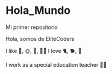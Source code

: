 # Hola_Mundo

Mi primer repositorio

Hola, somos de EliteCoders

I like 🍦, 🌞, 🌻, 🚴‍♀️
I love 🐈, 🐕, 🐼

I work as a special education teacher 👩‍🏫
